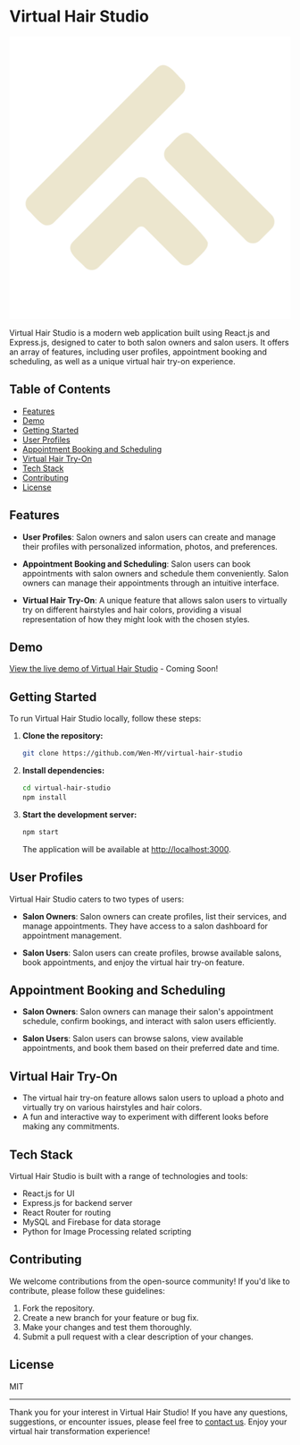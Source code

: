# Virtual Hair Studio

![Virtual Hair Studio Logo](client/public/logo512.png)

Virtual Hair Studio is a modern web application built using React.js and Express.js, designed to cater to both salon owners and salon users. It offers an array of features, including user profiles, appointment booking and scheduling, as well as a unique virtual hair try-on experience.

## Table of Contents
- [Features](#features)
- [Demo](#demo)
- [Getting Started](#getting-started)
- [User Profiles](#user-profiles)
- [Appointment Booking and Scheduling](#appointment-booking-and-scheduling)
- [Virtual Hair Try-On](#virtual-hair-try-on)
- [Tech Stack](#tech-stack)
- [Contributing](#contributing)
- [License](#license)

## Features

- **User Profiles**: Salon owners and salon users can create and manage their profiles with personalized information, photos, and preferences.

- **Appointment Booking and Scheduling**: Salon users can book appointments with salon owners and schedule them conveniently. Salon owners can manage their appointments through an intuitive interface.

- **Virtual Hair Try-On**: A unique feature that allows salon users to virtually try on different hairstyles and hair colors, providing a visual representation of how they might look with the chosen styles.

## Demo

[View the live demo of Virtual Hair Studio](#) - Coming Soon!

## Getting Started

To run Virtual Hair Studio locally, follow these steps:

1. **Clone the repository:**

   ```bash
   git clone https://github.com/Wen-MY/virtual-hair-studio
   ```

2. **Install dependencies:**

   ```bash
   cd virtual-hair-studio
   npm install
   ```

3. **Start the development server:**

   ```bash
   npm start
   ```

   The application will be available at [http://localhost:3000](http://localhost:3000).

## User Profiles

Virtual Hair Studio caters to two types of users:

- **Salon Owners**: Salon owners can create profiles, list their services, and manage appointments. They have access to a salon dashboard for appointment management.

- **Salon Users**: Salon users can create profiles, browse available salons, book appointments, and enjoy the virtual hair try-on feature.

## Appointment Booking and Scheduling

- **Salon Owners**: Salon owners can manage their salon's appointment schedule, confirm bookings, and interact with salon users efficiently.

- **Salon Users**: Salon users can browse salons, view available appointments, and book them based on their preferred date and time.

## Virtual Hair Try-On

- The virtual hair try-on feature allows salon users to upload a photo and virtually try on various hairstyles and hair colors.
- A fun and interactive way to experiment with different looks before making any commitments.

## Tech Stack

Virtual Hair Studio is built with a range of technologies and tools:

- React.js for UI
- Express.js for backend server
- React Router for routing
- MySQL and Firebase for data storage
- Python for Image Processing related scripting

## Contributing

We welcome contributions from the open-source community! If you'd like to contribute, please follow these guidelines:

1. Fork the repository.
2. Create a new branch for your feature or bug fix.
3. Make your changes and test them thoroughly.
4. Submit a pull request with a clear description of your changes.

## License

MIT

---

Thank you for your interest in Virtual Hair Studio! If you have any questions, suggestions, or encounter issues, please feel free to [contact us](mailto:ahwen2a7a9@gmail.com). Enjoy your virtual hair transformation experience!
